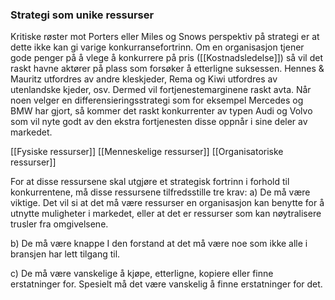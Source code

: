 ### Strategi som unike ressurser
Kritiske røster mot Porters eller Miles og Snows perspektiv på strategi er at dette ikke kan gi varige konkurransefortrinn. Om en organisasjon tjener gode penger på å vlege å konkurrere på pris ([[Kostnadsledelse]]) så vil det raskt havne aktører på plass som forsøker å etterligne suksessen. Hennes & Mauritz utfordres av andre kleskjeder, Rema og Kiwi utfordres av utenlandske kjeder, osv. Dermed vil fortjenestemarginene raskt avta. Når noen velger en differensieringsstrategi som for eksempel Mercedes og BMW har gjort, så kommer det raskt konkurrenter av typen Audi og Volvo som vil nyte godt av den ekstra fortjenesten disse oppnår i sine deler av markedet.

[[Fysiske ressurser]]
[[Menneskelige ressurser]]
[[Organisatoriske ressurser]]

For at disse ressursene skal utgjøre et strategisk fortrinn i forhold til konkurrentene, må disse ressursene tilfredsstille tre krav:
a) De må være viktige.
	Det vil si at det må være ressurser en organisasjon kan benytte for å utnytte muligheter i markedet, eller at det er ressurser som kan nøytralisere trusler fra omgivelsene.
	
b) De må være knappe
	I den forstand at det må være noe som ikke alle i bransjen har lett tilgang til.
	
c) De må være vanskelige å 
	kjøpe, etterligne, kopiere eller finne erstatninger for. Spesielt må det være vanskelig å finne erstatninger for det.